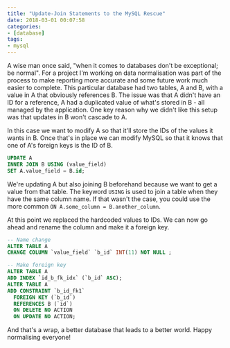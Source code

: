 ```yaml
---
title: "Update-Join Statements to the MySQL Rescue"
date: 2018-03-01 00:07:58
categories:
- [database]
tags:
- mysql
---
```


A wise man once said, "when it comes to databases don't be exceptional; be normal". For a project I'm working on data normalisation was part of the process to make reporting more accurate and some future work much easier to complete. This particular database had two tables, A and B, with a value in A that obviously references B. The issue was that A didn't have an ID for a reference, A had a duplicated value of what's stored in B - all managed by the application. One key reason why we didn't like this setup was that updates in B won't cascade to A.

In this case we want to modify A so that it'll store the IDs of the values it wants in B. Once that's in place we can modify MySQL so that it knows that one of A's foreign keys is the ID of B.

```sql
UPDATE A
INNER JOIN B USING (value_field)
SET A.value_field = B.id;
```

We're updating A but also joining B beforehand because we want to get a value from that table. The keyword `USING` is used to join a table when they have the same column name. If that wasn't the case, you could use the more common `ON A.some_column = B.another_column`.

At this point we replaced the hardcoded values to IDs. We can now go ahead and rename the column and make it a foreign key.

```sql
-- Name change
ALTER TABLE A
CHANGE COLUMN `value_field` `b_id` INT(11) NOT NULL ;

-- Make foreign key
ALTER TABLE A
ADD INDEX `id_b_fk_idx` (`b_id` ASC);
ALTER TABLE A
ADD CONSTRAINT `b_id_fk1`
  FOREIGN KEY (`b_id`)
  REFERENCES B (`id`)
  ON DELETE NO ACTION
  ON UPDATE NO ACTION;
```

And that's a wrap, a better database that leads to a better world. Happy normalising everyone!
